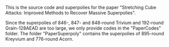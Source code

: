 This is the source code and superpolies for the paper "Stretching Cube Attacks: Improved Methods to Recover Massive Superpolies".

Since the superpolies of 846-, 847- and 848-round Trivium and 192-round Grain-128AEAD are too large, we only provide codes in the "PaperCodes" folder. The folder "PaperSuperpoly" contains the superpolies of 895-round Kreyvium and 776-round Acorn.
